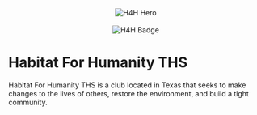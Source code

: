 <div id="banner" align="center">
  <img src="images/pexels-rodolfo-quirós-2219024.jpg" alt="H4H Hero">
  <br>
  <br>
  <img src="https://img.shields.io/badge/Visit%20Our%20Website-blue?style=for-the-badge&logo=Hugo&logoColor=white" alt="H4H Badge">
</div>

# Habitat For Humanity THS
Habitat For Humanity THS is a club located in Texas that seeks to make changes to the lives of others, restore the environment, and build a tight community.
